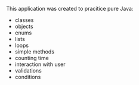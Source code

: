 This application was created to pracitice pure Java:

- classes
- objects
- enums
- lists
- loops
- simple methods
- counting time
- interaction with user
- validations
- conditions
